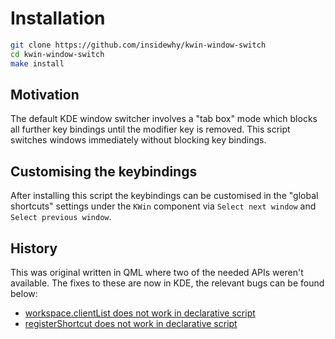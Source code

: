 # Installation

```bash
git clone https://github.com/insidewhy/kwin-window-switch
cd kwin-window-switch
make install
```

## Motivation

The default KDE window switcher involves a "tab box" mode which blocks all further key bindings until the modifier key is removed. This script switches windows immediately without blocking key bindings.

## Customising the keybindings

After installing this script the keybindings can be customised in the "global shortcuts" settings under the `KWin` component via `Select next window` and `Select previous window`.

## History

This was original written in QML where two of the needed APIs weren't available. The fixes to these are now in KDE, the relevant bugs can be found below:
 * [workspace.clientList does not work in declarative script](https://bugs.kde.org/show_bug.cgi?id=340225)
 * [registerShortcut does not work in declarative script](https://bugs.kde.org/show_bug.cgi?id=340125)
